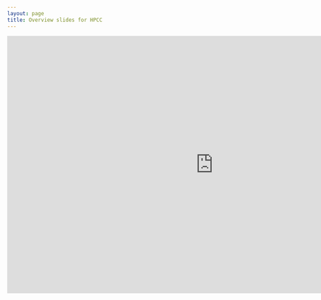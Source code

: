 ```yaml
---
layout: page
title: Overview slides for HPCC
---
```


<iframe src="https://hpcc.ucr.edu/presentations/2020-12-18_Workshop/hpcc_infrastructure/hpcc_infrastructure.html" frameborder="0" width="960" height="600" allowfullscreen="true" mozallowfullscreen="true" webkitallowfullscreen="true"></iframe>
